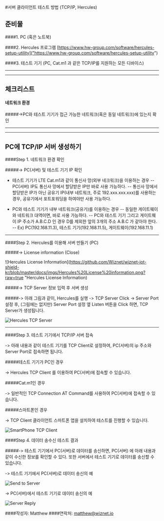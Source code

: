 #서버 클라이언트 테스트 방법 (TCP/IP, Hercules)


## 준비물

####1. PC (혹은 노트북)

####2. Hercules 프로그램 [https://www.hw-group.com/software/hercules-setup-utility]("https://www.hw-group.com/software/hercules-setup-utility")

####3. 테스트 기기 (PC, Cat.m1 과 같은 TCP/IP를 지원하는 모든 디바이스)

---
***

## 체크리스트

#### 네트워크 환경

#####->PC와 테스트 기기가 접근 가능한 네트워크(혹은 동일 네트워크)에 있는지 확인

---
***

## PC에 TCP/IP 서버 생성하기

####Step 1. 네트워크 환경 확인

#####-> PC(서버) 및 테스트 기기 IP 확인

* 테스트 기기가 LTE Cat.m1과 같이 통신사 망(외부 네크워크)을 이용하는 경우 
-- PC(서버) IP도 통신사 망에서 할당받은 IP만 바로 사용 가능하다. 
-- 통신사 망에서 할당받은 IP가 아닌 공유기 IP(내부 네트워크, 주로 192.xxx.xxx.xxx)를 사용하는 경우, 공유기에서 포트포워딩을 하여야만 사용 가능하다. 

* PC와 테스트 기기가 내부 네트워크(공유기)를 이용하는 경우
-- 동일한 게이트웨이와 네트워크 대역이면, 바로 사용 가능하다. 
-- PC와 테스트 기기 그리고 게이트웨이 IP 주소가 A.B.C.D 인 경우 D를 제외한 앞의 3개의 주소 A.B.C 가 같아야 한다. 
-- Ex) PC(192.168.11.3), 테스트 기기(192.168.11.5), 게이트웨이(192.168.11.1)

---


####Step 2. Hercules를 이용해 서버 만들기 (PC)

#####-> License information (Close)

![Hercules License Information](https://github.com/Wiznet/wiznet-iot-shield-kr/blob/master/docs/imgs/Hercules%20License%20information.png?raw=true "Hercules License Information)

#####-> TCP Server 정보 입력 후 서버 생성



#####-> 아래 그림과 같이, Hercules를 실행 -> TCP Server Click -> Server Port 설정 후, (그림에는 없지만) Server Port 설정 옆 Listen 버튼을 Click 하면, TCP Server가 생성됩니다. 


![Hercules TCP Server](https://github.com/Wiznet/wiznet-iot-shield-kr/blob/master/docs/imgs/Hercules%20TCP%20Server%20Contents.png?raw=true "Hercules TCP Server Contents") 


---


####Step 3. 테스트 기기에서 TCP/IP 서버 접속

-> 아래 내용과 같이 테스트 기기를 TCP Client로 설정하여, PC(서버)의 ip 주소와 Server Port로 접속하면 됩니다. 

#####테스트 기기가 PC인 경우

-> Hercules TCP Client 를 이용하여 PC(서버)에 접속할 수 있습니다. 

#####Cat.m1인 경우

-> 일반적인 TCP Connection AT Command를 사용하여 PC(서버)에 접속할 수 있습니다. 


#####스마트폰인 경우

-> TCP Client 클라이언트 스마트폰 앱을 설치하여 테스트를 진행할 수 있습니다. 

![SmartPhone TCP Client](https://github.com/Wiznet/wiznet-iot-shield-kr/blob/master/docs/imgs/Smart%20Phone%20TCP%20Client%20Set.png?raw=true "SmartPhone App TCP Client") 


####Step 4. 데이터 송수신 테스트 결과

#####-> 테스트 기기에서 PC(서버)로 데이터를 송신하면, PC(서버) 에 아래 내용과 같이 수신한 정보를 확인할 수 있다. 또한 서버에서 테스트 기기로 데이터를 송신할 수 있습니다. 

-> 테스트 기기에서 PC(서버)로 데이터 송신의 예

![Send to Server](https://github.com/Wiznet/wiznet-iot-shield-kr/blob/master/docs/imgs/TCP%20Client%20Send.png?raw=true "Send to Server")  

-> PC(서버)에서 테스트 기기로 데이터 송신의 예

![Server Reply](https://github.com/Wiznet/wiznet-iot-shield-kr/blob/master/docs/imgs/TCP%20Server%20Send.png?raw=true "TCP Server Send")  


####작성자: Matthew
####연락처: matthew@wiznet.io














